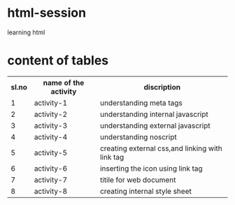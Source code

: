 # html-session
learning html
# content of tables
<table>
  <tr>
    <th>sl.no</th>
    <th>name of the activity</th>
    <th>discription</th>
  </tr>
  <tr>
    <td>1</td>
    <td> activity-1</td>
    <td>understanding meta tags</td>
  </tr>
  <tr>
    <td>2</td>
    <td> activity-2</td>
    <td>understanding internal javascript</td>
  </tr>
  <tr>
    <td>3</td>
    <td>activity-3</td>
    <td>understanding external javascript</td>
  </tr>
   <tr>
    <td>4</td>
    <td>activity-4</td>
    <td>understanding noscript</td>
  </tr>
  <tr>
    <td>5</td>
    <td>activity-5</td>
    <td>creating external css,and linking with link tag</td>
  </tr>
  <tr>
    <td>6</td>
    <td>activity-6</td>
    <td>inserting the icon using link tag</td>
  </tr>
   <tr>
    <td>7</td>
    <td>activity-7</td>
    <td>titile for web document</td>
  </tr>
  <tr>
    <td>8</td>
    <td>activity-8</td>
    <td>creating internal style sheet</td> 

